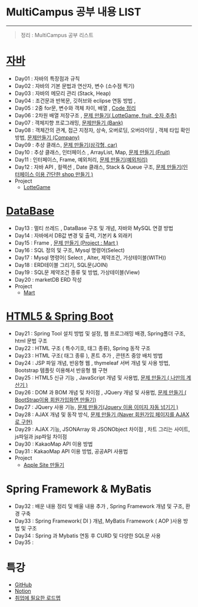 # MultiCampus 공부 내용 LIST

---

> 정리 : MultiCampus 공부 리스트

# [자바 ](https://github.com/wonyoung0207/TIL/tree/master/MultiCampus/Java)

- Day01 : 자바의 특장점과 규칙
- Day02 : 자바의 기본 문법과 연산자, 변수 (소수점 찍기)
- Day03 : 자바의 메모리 관리 (Stack, Heap) 
- Day04 : 조건문과 반복문, 깃허브와 eclipse 연동 방법 , 
- Day05 : 2중 for문, 변수와 객체 차이, 배열  , [Code 정리](https://github.com/wonyoung0207/TIL/tree/master/MultiCampus/Java/Day05)
- Day06 : 2차원 배열 저장구조 , [문제 만들기( LotteGame, fruit, 숫자 추측)](https://github.com/wonyoung0207/TIL/tree/master/MultiCampus/Java/Day06) 
- Day07 : 객체지향 프로그래밍, [문제만들기 (Bank)](https://github.com/wonyoung0207/TIL/blob/master/MultiCampus/Java/Day07/bank.java) 
- Day08 : 객체간의 관계, 접근 지정자, 상속, 오버로딩, 오버라이딩 , 객체 타입 확인방법, [문제만들기 (Company)](https://github.com/wonyoung0207/TIL/blob/master/MultiCampus/Java/Day08)
- Day09 : 추상 클래스, [문제 만들기(삼각형, car)](https://github.com/wonyoung0207/TIL/tree/master/MultiCampus/Java/Day09) 
- Day10 : 추상 클래스, 인터페이스 , ArrayList, Map, [문제 만들기 (Fruit)](https://github.com/wonyoung0207/TIL/tree/master/MultiCampus/Java/Day10) 
- Day11 : 인터페이스, Frame, 예외처리, [문제 만들기(예외처리)](https://github.com/wonyoung0207/TIL/tree/master/MultiCampus/Java/Day11_ws)
- Day12 : 자바 API , 컬렉션 , Date 클래스, Stack & Queue 구조, [문제 만들기(인터페이스 이용 간단한 shop 만들기 )](https://github.com/wonyoung0207/TIL/tree/master/MultiCampus/Java/Day12_ws)
- Project
  - [LotteGame](https://github.com/wonyoung0207/TIL/tree/master/MultiCampus/Project_LotteGame)


# [DataBase](https://github.com/wonyoung0207/TIL/tree/master/MultiCampus/SQL/)

- Day13 : 멀티 쓰레드 , DataBase 구조 및 개념, 자바와 MySQL 연결 방법
- Day14 : 자바에서 DB값 변경 및 출력, 기본키 & 외래키 
- Day15 : Frame , [문제 만들기 (Project : Mart )](https://github.com/wonyoung0207/TIL/tree/master/MultiCampus/Java/Day15_MartProject)
- Day16 : SQL 정의 및 구조, Mysql 명령어(Select) 
- Day17 : Mysql 명령어( Select , Alter, 제약조건, 가상테이블(WITH)) 
- Day18 : ERD테이블 그리기, SQL문(JOIN)
- Day19 : SQL문 제약조건 종류 및 방법, 가상테이블(View)
- Day20 : marketDB ERD 작성 
- Project
  - [Mart](https://github.com/wonyoung0207/TIL/tree/master/MultiCampus/Project_Mysql_Java_Connection)


# [HTML5 & Spring Boot](https://github.com/wonyoung0207/TIL/tree/master/MultiCampus/Spring%20Framwork%20Code)

- Day21 : Spring Tool 설치 방법 및 설정, 웹 프로그래밍 배경, Spring폴더 구조, html 문법 구조
- Day22 : HTML 구조 ( 특수기호, 태그 종류), Spring 동작 구조
- Day23 : HTML 구조( 태그 종류 ), 폰트 추가 , 콘텐츠 중앙 배치 방법
- Day24 : JSP 파일 개념, 반응형 웹 , thymeleaf 서버 개념 및 사용 방법, Bootstrap 템플릿 이용해서 반응형 웹 구현 
- Day25 : HTML5 신규 기능 , JavaScript 개념 및 사용법, [문제 만들기 ( 나만의 계산기 )](https://github.com/wonyoung0207/TIL/blob/master/MultiCampus/Spring%20Framwork%20Code/05.%20JavaScript/templates/js/js07.html)
- Day26 : DOM 과 BOM 개념 및 차이점 , JQuery 개념 및 사용법, [문제 만들기 ( BootStrap이용 회원가입화면 만들기) ](https://github.com/wonyoung0207/TIL/blob/master/MultiCampus/Spring%20Framwork%20Code/06.%20JQuery/template/jq04.html)
- Day27 : JQuery 사용 기능, [문제 만들기(Jquery 이용 이미지 자동 넘기기 )](https://github.com/wonyoung0207/TIL/blob/master/MultiCampus/Spring%20Framwork%20Code/06.%20JQuery/template/jq15.html)
- Day28 : AJAX 개념 및 동작 방식, [문제 만들기 (Naver 회원가입 페이지를 AJAX로 구현)](https://github.com/wonyoung0207/TIL/blob/master/MultiCampus/Spring%20Framwork%20Code/07.%20AJAX/templates/aj04.html)
- Day29 : AJAX 기능, JSONArray 와 JSONObject 차이점 , 차트 그리는 사이트, js파일과 jsp파일 차이점
- Day30 : KakaoMap API 이용 방법
- Day31 : KakaoMap API 이용 방법, 공공API 사용법 
- Project 
  - [Apple Site 만들기 ](https://github.com/wonyoung0207/TIL/tree/master/MultiCampus/Project_AppleSite)


# Spring Framework & MyBatis

- Day32 : 배운 내용 정리 및 배울 내용 추가 , Spring Framework 개념 및 구조, 환경 구축 
- Day33 : Spring Framework( DI )  개념, MyBatis Framework ( AOP )사용 방법 및 구조 
- Day34 : Spring 과 Mybatis 연동 후 CURD 및 다양한 SQL문 사용 
- Day35 : 

# 특강

- [GitHub]()
- [Notion]()
- [취업에 필요한 로드멥]()